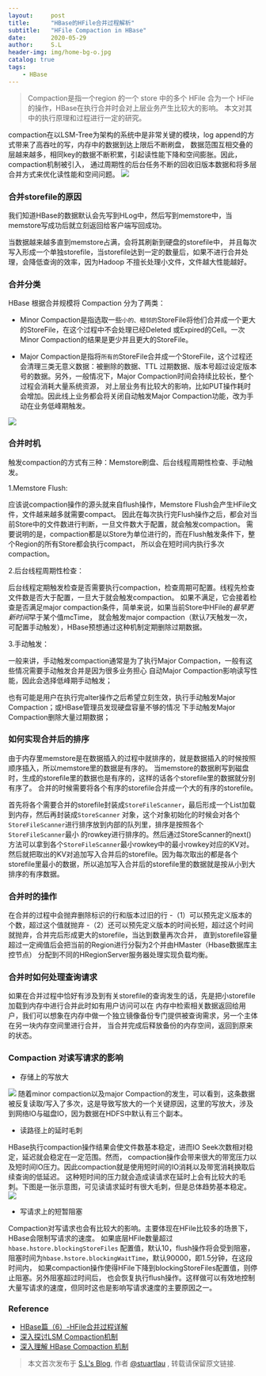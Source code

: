 ```yaml
---
layout:     post
title:      "HBase的HFile合并过程解析"
subtitle:   "HFile Compaction in HBase"
date:       2020-05-29
author:     S.L
header-img: img/home-bg-o.jpg
catalog: true
tags:
    - HBase
---
```


> Compaction是指一个region 的一个 store 中的多个 HFile 合为一个 HFile 的操作，HBase在执行合并时会对上层业务产生比较大的影响。
本文对其中的执行原理和过程进行一定的研究。
  
compaction在以LSM-Tree为架构的系统中是非常关键的模块，log append的方式带来了高吞吐的写，内存中的数据到达上限后不断刷盘，
数据范围互相交叠的层越来越多，相同key的数据不断积累，引起读性能下降和空间膨胀。因此，compaction机制被引入，
通过周期性的后台任务不断的回收旧版本数据和将多层合并方式来优化读性能和空间问题。
![](https://mapr.com/blog/in-depth-look-hbase-architecture/assets/blogimages/HBaseArchitecture-Blog-Fig19.png)
### 合并storefile的原因
我们知道HBase的数据默认会先写到HLog中，然后写到memstore中，当memstore写成功后就立刻返回给客户端写回成功。

当数据越来越多直到memstore占满，会将其刷新到硬盘的storefile中，
并且每次写入形成一个单独storefile，当storefile达到一定的数量后，如果不进行合并处理，会降低查询的效率，因为Hadoop
不擅长处理小文件，文件越大性能越好。

### 合并分类
HBase 根据合并规模将 Compaction 分为了两类：
- Minor Compaction是指选取一些`小的、相邻的`StoreFile将他们合并成一个更大的StoreFile，在这个过程中不会处理已经Deleted
或Expired的Cell。一次Minor Compaction的结果是更少并且更大的StoreFile。

- Major Compaction是指将`所有的`StoreFile合并成一个StoreFile，这个过程还会清理三类无意义数据：被删除的数据、TTL
过期数据、版本号超过设定版本号的数据。另外，一般情况下，Major Compaction时间会持续比较长，整个过程会消耗大量系统资源，
对上层业务有比较大的影响，比如PUT操作耗时会增加。因此线上业务都会将关闭自动触发Major Compaction功能，改为手动在业务低峰期触发。

![](https://uzshare.com/_p?https://img-blog.csdnimg.cn/20190528091325628.png#pic_center)
### 合并时机
触发compaction的方式有三种：Memstore刷盘、后台线程周期性检查、手动触发。

1.Memstore Flush:

应该说compaction操作的源头就来自flush操作，Memstore Flush会产生HFile文件，文件越来越多就需要compact。
因此在每次执行完Flush操作之后，都会对当前Store中的文件数进行判断，一旦文件数大于配置，就会触发compaction。
需要说明的是，compaction都是以Store为单位进行的，而在Flush触发条件下，整个Region的所有Store都会执行compact，
所以会在短时间内执行多次compaction。

2.后台线程周期性检查：

后台线程定期触发检查是否需要执行compaction，检查周期可配置。线程先检查文件数是否大于配置，一旦大于就会触发compaction。
如果不满足，它会接着检查是否满足major compaction条件，简单来说，如果当前Store中HFile的*最早更新时间*早于某个值mcTime，
就会触发major compaction（默认7天触发一次，可配置手动触发），HBase预想通过这种机制定期删除过期数据。

3.手动触发：

一般来讲，手动触发compaction通常是为了执行Major Compaction，一般有这些情况需要手动触发合并是因为很多业务担心
自动Major Compaction影响读写性能，因此会选择低峰期手动触发；

也有可能是用户在执行完alter操作之后希望立刻生效，执行手动触发Major Compaction；或HBase管理员发现硬盘容量不够的情况
下手动触发Major Compaction删除大量过期数据；

### 如何实现合并后的排序
由于内存里memstore是在数据插入的过程中就排序的，就是数据插入的时候按照顺序插入，所以memstore里的数据是有序的。
当memstore的数据刷写到磁盘时，生成的storefile里的数据也是有序的，这样的话各个storefile里的数据就分别有序了。
合并的时候需要将各个有序的storefile合并成一个大的有序的storefile。

首先将各个需要合并的storefile封装成`StoreFileScanner`，最后形成一个List加载到内存，然后再封装成`StoreScanner`
对象，这个对象初始化的时候会对各个`StoreFileScanner`进行排序放到内部的队列里，排序是按照各个`StoreFileScanner`最小
的rowkey进行排序的。然后通过StoreScanner的next()方法可以拿到各个`StoreFileScanner`最小rowkey中的最小rowkey对应的KV对。
然后就把取出的KV对追加写入合并后的storefile。因为每次取出的都是各个storefile里最小的数据，所以追加写入合并后的storefile里的数据就是按从小到大排序的有序数据。

### 合并时的操作
在合并的过程中会抛弃删除标识的行和版本过旧的行
-（1）可以预先定义版本的个数，超过这个值就抛弃
-（2）还可以预先定义版本的时间长短，超过这个时间就抛弃，合并完后形成更大的storefile，当达到数量再次合并，
直到storefile容量超过一定阀值后会把当前的Region进行分裂为2个并由HMaster（Hbase数据库主控节点）
分配到不同的HRegionServer服务器处理实现负载均衡。

### 合并时如何处理查询请求
如果在合并过程中恰好有涉及到有关storefile的查询发生的话，先是把小storefile加载到内存中进行合并此时如有用户访问可以在
内存中检索相关数据返回给用户，我们可以想象在内存中做一个独立镜像备份专门提供被查询需求，另一个主体在另一块内存空间里进行合并，
当合并完成后释放备份的内存空间，返回到原来的状态。

### Compaction 对读写请求的影响
- 存储上的写放大

![](https://uzshare.com/_p?https://img-blog.csdnimg.cn/20190528091806822.png#pic_center)
随着minor compaction以及major Compaction的发生，可以看到，这条数据被反复读取/写入了多次，这是导致写放大的一个关键原因，这里的写放大，涉及到网络IO与磁盘IO，因为数据在HDFS中默认有三个副本。

- 读路径上的延时毛刺

HBase执行compaction操作结果会使文件数基本稳定，进而IO Seek次数相对稳定，延迟就会稳定在一定范围。然而，
compaction操作会带来很大的带宽压力以及短时间IO压力。因此compaction就是使用短时间的IO消耗以及带宽消耗换取后续查询的低延迟。
这种短时间的压力就会造成读请求在延时上会有比较大的毛刺。下图是一张示意图，可见读请求延时有很大毛刺，但是总体趋势基本稳定。
![](https://uzshare.com/_p?https://img-blog.csdnimg.cn/20190528091852202.png#pic_center)

- 写请求上的短暂阻塞

Compaction对写请求也会有比较大的影响。主要体现在HFile比较多的场景下，HBase会限制写请求的速度。
如果底层HFile数量超过`hbase.hstore.blockingStoreFiles` 配置值，默认10，flush操作将会受到阻塞，
阻塞时间为`hbase.hstore.blockingWaitTime`，默认90000，即1.5分钟，在这段时间内，
如果compaction操作使得HFile下降到blockingStoreFiles配置值，则停止阻塞。另外阻塞超过时间后，
也会恢复执行flush操作。这样做可以有效地控制大量写请求的速度，但同时这也是影响写请求速度的主要原因之一。


### Reference
- [HBase篇（6）-HFile合并过程详解](https://cloud.tencent.com/developer/news/366464)
- [深入探讨LSM Compaction机制](https://zhuanlan.zhihu.com/p/141186118)
- [深入理解 HBase Compaction 机制](https://uzshare.com/view/788152)

> 本文首次发布于 [S.L's Blog](http://elsef.com), 作者 [@stuartlau](http://github.com/stuartlau) ,
转载请保留原文链接.
